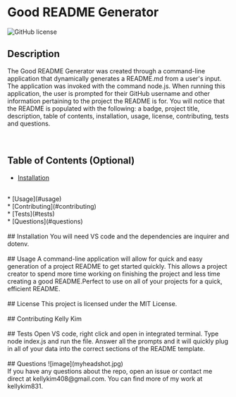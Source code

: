 # Good README Generator

 ![GitHub license](https://img.shields.io/badge/license-MIT-purple.svg)
 
 ## Description 
 The Good README Generator was created through a command-line application that dynamically generates a README.md from a user's input. The application was invoked with the command node.js. When running this application, the user is prompted for their GitHub username and other information pertaining to the project the README is for. You will notice that the README is populated with the following: a badge, project title, description, table of contents, installation, usage, license, contributing, tests and questions.
 <br>
 <br>
 <br>
 ## Table of Contents (Optional)
 * [Installation](#installation)
 <br>
 * [Usage](#usage)
 <br>
 * [Contributing](#contributing)
 <br>
 * [Tests](#tests)
 <br>
 * [Questions](#questions)
 <br>
 <br>
 ## Installation
 You will need VS code and the dependencies are inquirer and dotenv.
 <br>
 <br>
 ## Usage 
 A command-line application will allow for quick and easy generation of a project README to get started quickly. This allows a project creator to spend more time working on finishing the project and less time creating a good README.Perfect to use on all of your projects for a quick, efficient README.
 <br>
 <br>
 ## License
 This project is licensed under the MIT License.
 <br>
 <br>
 ## Contributing
 Kelly Kim
 <br>
 <br>
 ## Tests
 Open VS code, right click and open in integrated terminal. Type node index.js and run the file. Answer all the prompts and it will quickly plug in all of your data into the correct sections of the README template. 
 <br>
 <br>
 ## Questions
 ![image](myheadshot.jpg)
 <br>
 If you have any questions about the repo, open an issue or contact me direct at kellykim408@gmail.com. You can find more of my work at kellykim831.
 
